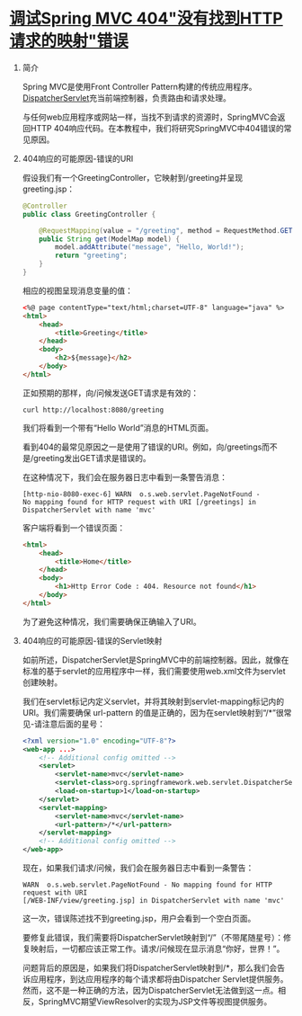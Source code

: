 # [调试Spring MVC 404"没有找到HTTP请求的映射"错误](https://www.baeldung.com/spring-mvc-404-error)

1. 简介

    Spring MVC是使用Front Controller Pattern构建的传统应用程序。[DispatcherServlet](https://www.baeldung.com/spring-dispatcherservlet)充当前端控制器，负责路由和请求处理。

    与任何web应用程序或网站一样，当找不到请求的资源时，SpringMVC会返回HTTP 404响应代码。在本教程中，我们将研究SpringMVC中404错误的常见原因。

2. 404响应的可能原因-错误的URI

    假设我们有一个GreetingController，它映射到/greeting并呈现greeting.jsp：

    ```java
    @Controller
    public class GreetingController {

        @RequestMapping(value = "/greeting", method = RequestMethod.GET)
        public String get(ModelMap model) {
            model.addAttribute("message", "Hello, World!");
            return "greeting";
        }
    }
    ```

    相应的视图呈现消息变量的值：

    ```html
    <%@ page contentType="text/html;charset=UTF-8" language="java" %>
    <html>
        <head>
            <title>Greeting</title>
        </head>
        <body>
            <h2>${message}</h2>
        </body>
    </html>
    ```

    正如预期的那样，向/问候发送GET请求是有效的：

    `curl http://localhost:8080/greeting`

    我们将看到一个带有“Hello World”消息的HTML页面。

    看到404的最常见原因之一是使用了错误的URI。例如，向/greetings而不是/greeting发出GET请求是错误的。

    在这种情况下，我们会在服务器日志中看到一条警告消息：

    ```log
    [http-nio-8080-exec-6] WARN  o.s.web.servlet.PageNotFound - 
    No mapping found for HTTP request with URI [/greetings] in DispatcherServlet with name 'mvc'
    ```

    客户端将看到一个错误页面：

    ```html
    <html>
        <head>
            <title>Home</title>
        </head>
        <body>
            <h1>Http Error Code : 404. Resource not found</h1>
        </body>
    </html>
    ```

    为了避免这种情况，我们需要确保正确输入了URI。

3. 404响应的可能原因-错误的Servlet映射

    如前所述，DispatcherServlet是SpringMVC中的前端控制器。因此，就像在标准的基于servlet的应用程序中一样，我们需要使用web.xml文件为servlet创建映射。

    我们在servlet标记内定义servlet，并将其映射到servlet-mapping标记内的URI。我们需要确保 url-pattern 的值是正确的，因为在servlet映射到“/*”很常见-请注意后面的星号：

    ```xml
    <?xml version="1.0" encoding="UTF-8"?>
    <web-app ...>
        <!-- Additional config omitted -->
        <servlet>
            <servlet-name>mvc</servlet-name>
            <servlet-class>org.springframework.web.servlet.DispatcherServlet</servlet-class>
            <load-on-startup>1</load-on-startup>
        </servlet>
        <servlet-mapping>
            <servlet-name>mvc</servlet-name>
            <url-pattern>/*</url-pattern>
        </servlet-mapping>
        <!-- Additional config omitted -->
    </web-app>
    ```

    现在，如果我们请求/问候，我们会在服务器日志中看到一条警告：

    ```log
    WARN  o.s.web.servlet.PageNotFound - No mapping found for HTTP request with URI 
    [/WEB-INF/view/greeting.jsp] in DispatcherServlet with name 'mvc'
    ```

    这一次，错误陈述找不到greeting.jsp，用户会看到一个空白页面。

    要修复此错误，我们需要将DispatcherServlet映射到“/”（不带尾随星号）：修复映射后，一切都应该正常工作。请求/问候现在显示消息“你好，世界！”。

    问题背后的原因是，如果我们将DispatcherServlet映射到/*，那么我们会告诉应用程序，到达应用程序的每个请求都将由Dispatcher Servlet提供服务。然而，这不是一种正确的方法，因为DispatcherServlet无法做到这一点。相反，SpringMVC期望ViewResolver的实现为JSP文件等视图提供服务。
